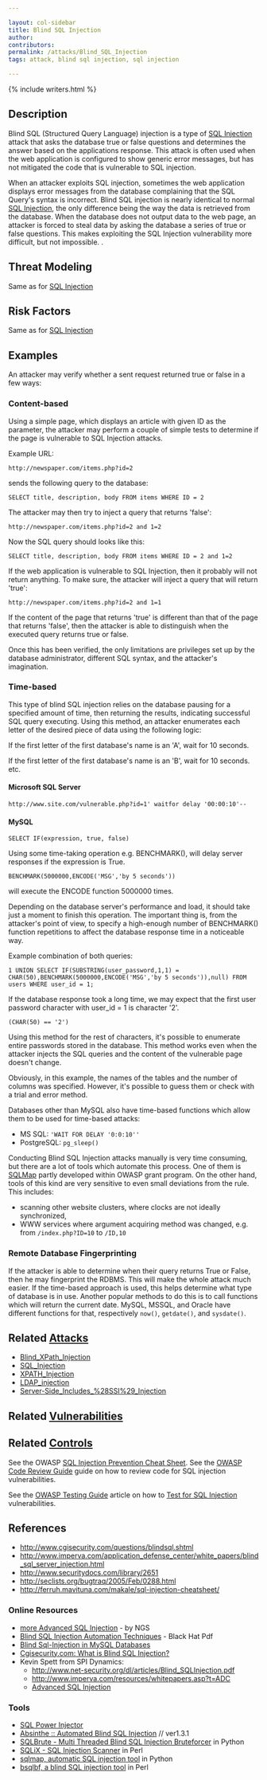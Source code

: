```yaml
---

layout: col-sidebar
title: Blind SQL Injection
author: 
contributors:
permalink: /attacks/Blind_SQL_Injection
tags: attack, blind sql injection, sql injection

---
```


{% include writers.html %}

## Description

Blind SQL (Structured Query Language) injection is a type of [SQL
Injection](https://owasp.org/www-community/attacks/SQL_Injection) attack that asks the database true
or false questions and determines the answer based on the applications
response. This attack is often used when the web application is
configured to show generic error messages, but has not mitigated the
code that is vulnerable to SQL injection.

When an attacker exploits SQL injection, sometimes the web application
displays error messages from the database complaining that the SQL
Query's syntax is incorrect. Blind SQL injection is nearly identical to
normal [SQL Injection](https://owasp.org/www-community/attacks/SQL_Injection), the only difference
being the way the data is retrieved from the database. When the database
does not output data to the web page, an attacker is forced to steal
data by asking the database a series of true or false questions. This
makes exploiting the SQL Injection vulnerability more difficult, but not
impossible. .

## Threat Modeling

Same as for [SQL Injection](https://owasp.org/www-community/attacks/SQL_Injection)

## Risk Factors

Same as for [SQL Injection](https://owasp.org/www-community/attacks/SQL_Injection)

## Examples

An attacker may verify whether a sent request returned true or false in
a few ways:

### Content-based

Using a simple page, which displays an article with given ID as the
parameter, the attacker may perform a couple of simple tests to
determine if the page is vulnerable to SQL Injection attacks.

Example URL:

    http://newspaper.com/items.php?id=2

sends the following query to the database:

    SELECT title, description, body FROM items WHERE ID = 2

The attacker may then try to inject a query that returns 'false':

    http://newspaper.com/items.php?id=2 and 1=2

Now the SQL query should looks like this:

    SELECT title, description, body FROM items WHERE ID = 2 and 1=2

If the web application is vulnerable to SQL Injection, then it probably
will not return anything. To make sure, the attacker will inject a query
that will return 'true':

    http://newspaper.com/items.php?id=2 and 1=1

If the content of the page that returns 'true' is different than that of
the page that returns 'false', then the attacker is able to distinguish
when the executed query returns true or false.

Once this has been verified, the only limitations are privileges set up
by the database administrator, different SQL syntax, and the attacker's
imagination.

### Time-based

This type of blind SQL injection relies on the database pausing for a
specified amount of time, then returning the results, indicating
successful SQL query executing. Using this method, an attacker
enumerates each letter of the desired piece of data using the following
logic:

If the first letter of the first database's name is an 'A', wait for 10
seconds.

If the first letter of the first database's name is an 'B', wait for 10
seconds. etc.

#### Microsoft SQL Server

    http://www.site.com/vulnerable.php?id=1' waitfor delay '00:00:10'--

#### MySQL

    SELECT IF(expression, true, false)

Using some time-taking operation e.g. BENCHMARK(), will delay server
responses if the expression is True.

    BENCHMARK(5000000,ENCODE('MSG','by 5 seconds'))

will execute the ENCODE function 5000000 times.

Depending on the database server's performance and load, it should take
just a moment to finish this operation. The important thing is, from the
attacker's point of view, to specify a high-enough number of BENCHMARK()
function repetitions to affect the database response time in a
noticeable way.

Example combination of both queries:

    1 UNION SELECT IF(SUBSTRING(user_password,1,1) = CHAR(50),BENCHMARK(5000000,ENCODE('MSG','by 5 seconds')),null) FROM users WHERE user_id = 1;

If the database response took a long time, we may expect that the first
user password character with user_id = 1 is character '2'.

    (CHAR(50) == '2')

Using this method for the rest of characters, it's possible to enumerate
entire passwords stored in the database. This method works even when the
attacker injects the SQL queries and the content of the vulnerable page
doesn't change.

Obviously, in this example, the names of the tables and the number of
columns was specified. However, it's possible to guess them or check
with a trial and error method.

Databases other than MySQL also have time-based functions which allow
them to be used for time-based attacks:

- MS SQL: `'WAIT FOR DELAY '0:0:10''`
- PostgreSQL: `pg_sleep()`

Conducting Blind SQL Injection attacks manually is very time
consuming, but there are a lot of tools which automate this process. One
of them is [SQLMap](http://sqlmap.org/) partly developed within OWASP
grant program. On the other hand, tools of this kind are very sensitive
to even small deviations from the rule. This includes:

  - scanning other website clusters, where clocks are not ideally
    synchronized,
  - WWW services where argument acquiring method was changed, e.g. from
    `/index.php?ID=10` to `/ID,10`

### Remote Database Fingerprinting

If the attacker is able to determine when their query returns True or
False, then he may fingerprint the RDBMS. This will make the whole
attack much easier. If the time-based approach is used, this helps
determine what type of database is in use. Another popular methods to do
this is to call functions which will return the current date. MySQL,
MSSQL, and Oracle have different functions for that, respectively
`now()`, `getdate()`, and `sysdate()`.

## Related [Attacks](https://owasp.org/www-community/attacks/)

- [Blind_XPath_Injection](https://owasp.org/www-community/attacks/Blind_XPath_Injection)
- [SQL_Injection](https://owasp.org/www-community/attacks/SQL_Injection)
- [XPATH_Injection](https://owasp.org/www-community/attacks/XPATH_Injection)
- [LDAP_injection](https://owasp.org/www-community/attacks/LDAP_Injection)
- [Server-Side_Includes_%28SSI%29_Injection](https://owasp.org/www-community/attacks/Server-Side_Includes_(SSI)_Injection)

## Related [Vulnerabilities](https://owasp.org/www-community/vulnerabilities/)

## Related [Controls](https://owasp.org/www-community/controls/)

See the OWASP [SQL Injection Prevention Cheat Sheet](https://cheatsheetseries.owasp.org/cheatsheets/SQL_Injection_Prevention_Cheat_Sheet.html).
See the [OWASP Code Review Guide](https://owasp.org/www-project-code-review-guide/) guide on how to
review code for SQL injection vulnerabilities.

See the [OWASP Testing Guide](https://owasp.org/www-project-web-security-testing-guide/) article on how to
[Test for SQL Injection](document/4_Web_Application_Security_Testing/4.8_Input_Validation_Testing/4.8.5_Testing_for_SQL_Injection_WSTG-INPVAL-005.md)
vulnerabilities.

## References

- http://www.cgisecurity.com/questions/blindsql.shtml
- http://www.imperva.com/application_defense_center/white_papers/blind_sql_server_injection.html
- http://www.securitydocs.com/library/2651
- http://seclists.org/bugtraq/2005/Feb/0288.html
- http://ferruh.mavituna.com/makale/sql-injection-cheatsheet/

### Online Resources

- [more Advanced SQL Injection](http://www.nccgroup.com/Libraries/Document_Downloads/more__Advanced_SQL_Injection.sflb.ashx) - by NGS
- [Blind SQL Injection Automation Techniques](http://www.blackhat.com/presentations/bh-usa-04/bh-us-04-hotchkies/bh-us-04-hotchkies.pdf) - Black Hat Pdf
- [Blind Sql-Injection in MySQL Databases](http://seclists.org/lists/bugtraq/2005/Feb/0288.html)
- [Cgisecurity.com: What is Blind SQL Injection?](http://www.cgisecurity.com/questions/blindsql.shtml)
- Kevin Spett from SPI Dynamics:
  - http://www.net-security.org/dl/articles/Blind_SQLInjection.pdf
  - http://www.imperva.com/resources/whitepapers.asp?t=ADC
  - [Advanced SQL Injection](https://www.owasp.org/images/7/74/Advanced_SQL_Injection.ppt)

### Tools

- [SQL Power Injector](http://www.sqlpowerinjector.com/)
- [Absinthe :: Automated Blind SQL Injection](http://www.0x90.org/releases/absinthe/) // ver1.3.1
- [SQLBrute - Multi Threaded Blind SQL Injection Bruteforcer](http://www.securiteam.com/tools/5IP0L20I0E.html) in Python
- [SQLiX - SQL Injection Scanner](:Category:OWASP_SQLiX_Project "wikilink") in Perl
- [sqlmap, automatic SQL injection tool](http://sqlmap.org/) in Python
- [bsqlbf, a blind SQL injection tool](https://code.google.com/p/bsqlbf-v2/) in Perl
